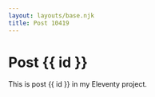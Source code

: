```yaml
---
layout: layouts/base.njk
title: Post 10419
---
```


# Post {{ id }}

This is post {{ id }} in my Eleventy project.
